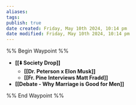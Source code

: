 ```yaml
---
aliases: 
tags: 
publish: true
date created: Friday, May 10th 2024, 10:14 pm
date modified: Friday, May 10th 2024, 10:14 pm
---
```

%% Begin Waypoint %%
- **[[⬇️ Society Drop]]**
	- **[[Dr. Peterson x Elon Musk]]**
	- **[[Fr. Pine Interviews Matt Fradd]]**
- **[[Debate - Why Marriage is Good for Men]]**

%% End Waypoint %%